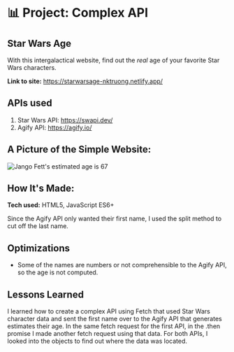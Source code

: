 # 📊 Project: Complex API 
## Star Wars Age
With this intergalactical website, find out the *real* age of your favorite Star Wars characters.  

**Link to site:** https://starwarsage-nktruong.netlify.app/

## APIs used
1. Star Wars API: https://swapi.dev/
2. Agify API: https://agify.io/

## A Picture of the Simple Website:
![Jango Fett's estimated age is 67](https://user-images.githubusercontent.com/88857875/135514943-d457f18f-5bc7-4dfc-b1c9-d5f72f8dbedc.png)


## How It's Made:

**Tech used:** HTML5, JavaScript ES6+

Since the Agify API only wanted their first name, I used the split method to cut off the last name.

## Optimizations

* Some of the names are numbers or not comprehensible to the Agify API, so the age is not computed.

## Lessons Learned

I learned how to create a complex API using Fetch that used Star Wars character data and sent the first name over to the Agify API that generates estimates their age. In the same fetch request for the first API, in the .then promise I made another fetch request using that data. For both APIs, I looked into the objects to find out where the data was located.

